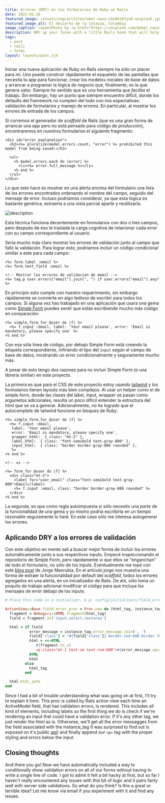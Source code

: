 ```yaml
---
title: Errores (DRY) en los formularios de Ruby on Rails
date: 2021-01-26
featured_image: /assets/img/articles/omar-nava-LGx6XzKYyv0-unsplash.jpg
featured_image_alt: El desierto de la tatacoa, Colombia
image_caption: <span>Photo by <a href="https://unsplash.com/@omar_nava?utm_source=unsplash&amp;utm_medium=referral&amp;utm_content=creditCopyText">Omar Nava</a> on <a href="https://unsplash.com/?utm_source=unsplash&amp;utm_medium=referral&amp;utm_content=creditCopyText">Unsplash</a></span>
description: DRY up your forms with a little Rails hook that will help you forget about conditionally rendering validation errors inline.
tags:
  - post
  - rails
  - forms
layout: layouts/post.njk
---
```


Iniciar una nueva aplicación de Ruby on Rails siempre ha sido un placer para mi. Uno puede construir rápidamente el esqueleto de las pantallas que necesita tu app para funcionar, crear los modelos iniciales de base de datos y arrancar a programar la lógica de negocio que, finalmente, es la que genera valor. Siempre he sentido que es una herramienta que _facilita_ el trabajo. Sin embargo,
hay un punto que siempre encuentro difícil, donde los defaults del framework no cumplen del todo con mis espectativas: validación de formularios y manejo de errores. En particular, al mostrar los errores de entrada de los campos.

Si corremos el generador de _scaffold_ de Rails (que es una gran forma de arrancar una app pero no está pensado para código de _producción_), encontraremos en nuestros formularios el siguiente fragmento:

```erb
<div id="error_explanation">
  <h2><%= pluralize(model.errors.count, "error") %> prohibited this model from being saved:</h2>

  <ul>
    <% model.errors.each do |error| %>
      <li><%= error.full_message %></li>
    <% end %>
  </ul>
</div>
```

Lo que esto hace es mostrar en una alerta encima del formulario una lista de los errores encontrados ordenando el nombre del campo, seguido del mensaje de error. Incluso podriamos considerar, ya que esta lógica es bastante genérica, extraerla a una vista parcial aparte y reutilizarla.

![description](/assets/img/articles/lM8pK46.png)

Esta técnica funciona decentemente en formularios con dos o tres campos, pero después de eso le traslada la carga cognitiva de relacionar cada error con su campo correspondiente al usuario.

Sería mucho más claro mostrar los errores de validación junto al campo que falló la validación. Para lograr esto, podríamos incluir un código condicional similar a este para cada campo:

```erb
<%= form.label :email %>
<%= form.text_field :email %>

<!-- Mostrar los errores de validación de email -->
<%= tag.p user.errors["email"].join(", ") if user.errors["email"].any? %>
```

En principio esto cumple con nuestro requerimiento, sin embargo rápidamente se convierte en algo tedioso de escribir para todos los campos. Si alguna vez has trabajado en una aplicación que usara una gema como [Simple Form](https://github.com/heartcombo/simple_form) puedes sentir que estás escribiendo mucho más código en comparación:

```erb
<%= simple_form_for @user do |f| %>
  <%= f.input :email, label: 'Your email please', error: 'Email is mandatory, please specify one' %>
<% end %>`
```

Con esa sóla línea de código, por debajo Simple Form está creando la etiqueta correspondiente, infiriendo el tipo del `input` según el campo de base de datos, mostrando un error condicionalmente y seguramente mucho más.

A pesar de esto tengo dos razones para no incluir Simple Form (o una librería similar) en este proyecto.

La primera es que para el CSS de este proyecto estoy usando [tailwind](https://tailwindcss.com) y los formularios tienen layouts más bien complejos. Al usar un helper como el de simple form, donde las clases del label, input, wrapper se pasan como argumetos adicionales, resulta un poco difícil entender la estructura del html que se va a generar. Adicionalmente, no he logrado que el autocomplete de tailwind funcione en bloques de Ruby:

```erb
<%= simple_form_for @user do |f| %>
  <%= f.input :email,
   label: 'Your email please',
   error: 'Email is mandatory, please specify one',
   wrapper_html:  { class: "mt-2" },
   label_html:  { class: "font-semibold text-gray-800" },
   input_html:  { class: "border border-gray-800 rounded" },
   %>
<% end %>

<!-- vs -->

<%= form_for @user do |f| %>
  <div class="mt-2">
    <label for="user_email" class="font-semibold text-gray-800">Email</label>
    <%= f.input :email, class: "border border-gray-800 rounded" %>
  </div>
<% end %>
```

La segunda, es que como regla autoimpuesta si sólo necesito una _parte_ de la funcionalidad de una gema y yo mismo podría escribirla en un tiempo _razonable_ seguramente lo haré. En este caso sólo me interesa autogenerar los errores.

## Aplicando DRY a los errores de validación

Con este objetivo en mente salí a buscar mejor forma de incluir los errores automáticamente junto a sus respectivos inputs. Empecé inspeccionando el repositorio de Simple Form, pero rápidamente vi que ellos se "enganchan" de todo el formulario, no sólo de los inputs. Eventualmente me topé con este [blog post](https://www.jorgemanrubia.com/2019/02/16/form-validations-with-html5-and-modern-rails/) de Jorge Manrubia. En el artículo jorge nos muestra una forma de extraer la funcionalidad por default del _scaffold_, todos los errores agregados en una alerta, en un inicializador de Rails. De ahí, sólo toma un poquito de trabajo adicional modificar el código para que incluya los mensajes de error debajo de los inputs.

```ruby
# Place this code in a initializer. E.g: config/initializers/field_error.rb

ActionView::Base.field_error_proc = Proc.new do |html_tag, instance_tag|
  fragment = Nokogiri::HTML.fragment(html_tag)
  field = fragment.at('input,select,textarea')

  html = if field
           error_message = instance_tag.error_message.join(', ')
           field['class'] = "#{field['class']} border-red-600 border focus:outline-none"
           html = <<-HTML
              #{fragment.to_s}
              <p class="mt-1 text-sm text-red-600">#{error_message.upcase_first}</p>
           HTML
           html
         else
           html_tag
         end

  html.html_safe
end
```

Since I had a bit of trouble understanding what was going on at first, I'll try to explain it here. This proc is called by Rails action view each time an ActiveModel field, that has validation errors, is rendered. This includes all kind of elements, including labels so the first thing we do is check if we're rendering an input that could have a validation error. If it's any other tag, we just render the html as is. Otherwise, we'll get all the error messagges from the field associated with the instance_tag (I was surprised to find out is exposed on it's public [api](https://api.rubyonrails.org/classes/ActionView/Helpers/ActiveModelInstanceTag.html#method-i-error_message)) and finally append our `<p>` tag with the proper styling and errors below the input.

## Closing thoughts

And there you go! Now we have automatically included a way to conditionally show validation errors on all of our forms without having to write a single line of code. I got to admit it felt a bit hacky at first, but so far I haven't really encountered any issues with this bit of logic and it pairs fairly well with server side validations. So what do you think? Is this a great or terrible idea? Let me know via email if you experiment with it and find any issues.
